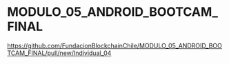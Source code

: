 # MODULO_05_ANDROID_BOOTCAM_FINAL
https://github.com/FundacionBlockchainChile/MODULO_05_ANDROID_BOOTCAM_FINAL/pull/new/Individual_04

